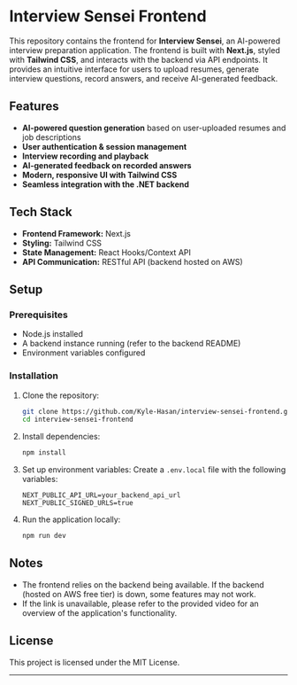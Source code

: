# Interview Sensei Frontend

This repository contains the frontend for **Interview Sensei**, an AI-powered interview preparation application. The frontend is built with **Next.js**, styled with **Tailwind CSS**, and interacts with the backend via API endpoints. It provides an intuitive interface for users to upload resumes, generate interview questions, record answers, and receive AI-generated feedback.

## Features
- **AI-powered question generation** based on user-uploaded resumes and job descriptions
- **User authentication & session management**
- **Interview recording and playback**
- **AI-generated feedback on recorded answers**
- **Modern, responsive UI with Tailwind CSS**
- **Seamless integration with the .NET backend**

## Tech Stack
- **Frontend Framework:** Next.js
- **Styling:** Tailwind CSS
- **State Management:** React Hooks/Context API
- **API Communication:** RESTful API (backend hosted on AWS)

## Setup

### Prerequisites
- Node.js installed
- A backend instance running (refer to the backend README)
- Environment variables configured

### Installation
1. Clone the repository:
   ```sh
   git clone https://github.com/Kyle-Hasan/interview-sensei-frontend.git
   cd interview-sensei-frontend
   ```

2. Install dependencies:
   ```sh
   npm install
   ```

3. Set up environment variables:
   Create a `.env.local` file with the following variables:
   ```env
   NEXT_PUBLIC_API_URL=your_backend_api_url
   NEXT_PUBLIC_SIGNED_URLS=true
   ```

4. Run the application locally:
   ```sh
   npm run dev
   ```

## Notes
- The frontend relies on the backend being available. If the backend (hosted on AWS free tier) is down, some features may not work.
- If the link is unavailable, please refer to the provided video for an overview of the application's functionality.

## License
This project is licensed under the MIT License.

---

